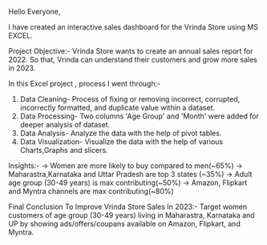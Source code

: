 Hello Everyone,

I have created an interactive sales dashboard for the Vrinda Store using MS EXCEL.

Project Objective:- Vrinda Store wants to create an annual sales report for 2022. So that, Vrinda can understand their customers and grow more sales in 2023.

In this Excel project , process I went through:-
1) Data Cleaning- Process of fixing or removing incorrect, corrupted, incorrectly formatted, and duplicate value within a dataset.
2) Data Processing- Two columns 'Age Group' and 'Month' were added for deeper analysis of dataset.
3) Data Analysis- Analyze the data with the help of pivot tables.
4) Data Visualization- Visualize the data with the help of various Charts,Graphs and slicers.

 Insights:-
-> Women are more likely to buy compared to men(~65%)
-> Maharastra,Karnataka and Uttar Pradesh are top 3 states (~35%)
-> Adult age group (30-49 years) is max contributing(~50%)
-> Amazon, Flipkart and Myntra channels are max contributing(~80%)

Final Conclusion To Improve Vrinda Store Sales In 2023:-
Target women customers of age group (30-49 years) living in Maharastra, Karnataka and UP by showing ads/offers/coupans available on Amazon, Flipkart, and Myntra.
